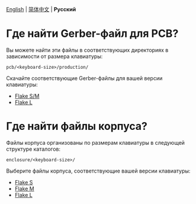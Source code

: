 [English](../../essential_files.md) | [简体中文](../Chinese/essential_files.md) | **Русский**

# Где найти Gerber-файл для PCB?

Вы можете найти эти файлы в соответствующих директориях в зависимости от размера клавиатуры:

```
pcb/<keyboard-size>/production/
```

Скачайте соответствующие Gerber-файлы для вашей версии клавиатуры:

- [Flake S/M](https://github.com/anywhy-io/flake/blob/main/pcb/M%2CS/production/Flake.zip)
- [Flake L](https://github.com/anywhy-io/flake/blob/main/pcb/L/production/Flake-L.zip)
  
# Где найти файлы корпуса?

Файлы корпуса организованы по размерам клавиатуры в следующей структуре каталогов:

```
enclosure/<keyboard-size>/
```

Выберите файлы корпуса, соответствующие вашей версии клавиатуры:

- [Flake S](https://github.com/anywhy-io/flake/tree/main/enclosure/S)
- [Flake M](https://github.com/anywhy-io/flake/tree/main/enclosure/M)
- [Flake L](https://github.com/anywhy-io/flake/tree/main/enclosure/L)